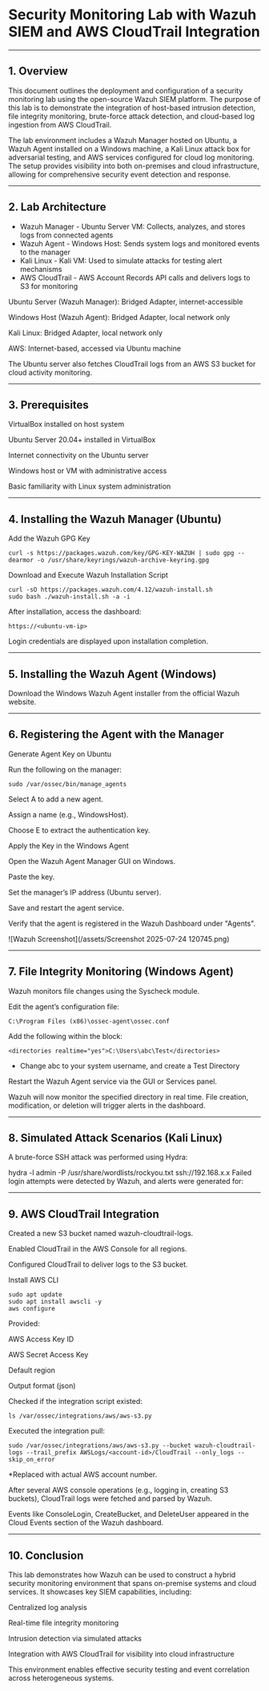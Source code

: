 ﻿# Security Monitoring Lab with Wazuh SIEM and AWS CloudTrail Integration

---

## 1. Overview
This document outlines the deployment and configuration of a security monitoring lab using the open-source Wazuh SIEM platform. The purpose of this lab is to demonstrate the integration of host-based intrusion detection, file integrity monitoring, brute-force attack detection, and cloud-based log ingestion from AWS CloudTrail.

The lab environment includes a Wazuh Manager hosted on Ubuntu, a Wazuh Agent installed on a Windows machine, a Kali Linux attack box for adversarial testing, and AWS services configured for cloud log monitoring. The setup provides visibility into both on-premises and cloud infrastructure, allowing for comprehensive security event detection and response.

---

## 2. Lab Architecture
* Wazuh Manager	- Ubuntu Server VM:	Collects, analyzes, and stores logs from connected agents
* Wazuh Agent	- Windows Host:	Sends system logs and monitored events to the manager
* Kali Linux - Kali VM:	Used to simulate attacks for testing alert mechanisms
* AWS CloudTrail - AWS Account	Records API calls and delivers logs to S3 for monitoring


Ubuntu Server (Wazuh Manager): Bridged Adapter, internet-accessible

Windows Host (Wazuh Agent): Bridged Adapter, local network only

Kali Linux: Bridged Adapter, local network only

AWS: Internet-based, accessed via Ubuntu machine

The Ubuntu server also fetches CloudTrail logs from an AWS S3 bucket for cloud activity monitoring.

---

## 3. Prerequisites
VirtualBox installed on host system

Ubuntu Server 20.04+ installed in VirtualBox

Internet connectivity on the Ubuntu server

Windows host or VM with administrative access

Basic familiarity with Linux system administration

---

## 4. Installing the Wazuh Manager (Ubuntu)

Add the Wazuh GPG Key

    curl -s https://packages.wazuh.com/key/GPG-KEY-WAZUH | sudo gpg --dearmor -o /usr/share/keyrings/wazuh-archive-keyring.gpg

Download and Execute Wazuh Installation Script

    curl -sO https://packages.wazuh.com/4.12/wazuh-install.sh
    sudo bash ./wazuh-install.sh -a -i


After installation, access the dashboard:

    https://<ubuntu-vm-ip>

Login credentials are displayed upon installation completion.

---

## 5. Installing the Wazuh Agent (Windows)

Download the Windows Wazuh Agent installer from the official Wazuh website.

---

## 6. Registering the Agent with the Manager

Generate Agent Key on Ubuntu

Run the following on the manager:

    sudo /var/ossec/bin/manage_agents

Select A to add a new agent.

Assign a name (e.g., WindowsHost).

Choose E to extract the authentication key.

Apply the Key in the Windows Agent

Open the Wazuh Agent Manager GUI on Windows.

Paste the key.

Set the manager’s IP address (Ubuntu server).

Save and restart the agent service.

Verify that the agent is registered in the Wazuh Dashboard under "Agents".

![Wazuh Screenshot](/assets/Screenshot 2025-07-24 120745.png)

---

## 7. File Integrity Monitoring (Windows Agent)
   
Wazuh monitors file changes using the Syscheck module.

Edit the agent’s configuration file:

    C:\Program Files (x86)\ossec-agent\ossec.conf
    
Add the following within the <directories> block:

    <directories realtime="yes">C:\Users\abc\Test</directories>
* Change abc to your system username, and create a Test Directory

Restart the Wazuh Agent service via the GUI or Services panel.

Wazuh will now monitor the specified directory in real time. File creation, modification, or deletion will trigger alerts in the dashboard.

---

## 8. Simulated Attack Scenarios (Kali Linux)

A brute-force SSH attack was performed using Hydra:

hydra -l admin -P /usr/share/wordlists/rockyou.txt ssh://192.168.x.x
Failed login attempts were detected by Wazuh, and alerts were generated for:



---

## 9. AWS CloudTrail Integration

Created a new S3 bucket named wazuh-cloudtrail-logs.

Enabled CloudTrail in the AWS Console for all regions.

Configured CloudTrail to deliver logs to the S3 bucket.

Install AWS CLI

    sudo apt update
    sudo apt install awscli -y
    aws configure

Provided:

AWS Access Key ID

AWS Secret Access Key

Default region

Output format (json)

Checked if the integration script existed:

    ls /var/ossec/integrations/aws/aws-s3.py

Executed the integration pull:

    sudo /var/ossec/integrations/aws/aws-s3.py --bucket wazuh-cloudtrail-logs --trail_prefix AWSLogs/<account-id>/CloudTrail --only_logs --skip_on_error
    
*Replaced <account-id> with actual AWS account number.

After several AWS console operations (e.g., logging in, creating S3 buckets), CloudTrail logs were fetched and parsed by Wazuh.

Events like ConsoleLogin, CreateBucket, and DeleteUser appeared in the Cloud Events section of the Wazuh dashboard.

---

## 10. Conclusion
This lab demonstrates how Wazuh can be used to construct a hybrid security monitoring environment that spans on-premise systems and cloud services. It showcases key SIEM capabilities, including:

Centralized log analysis

Real-time file integrity monitoring

Intrusion detection via simulated attacks

Integration with AWS CloudTrail for visibility into cloud infrastructure

This environment enables effective security testing and event correlation across heterogeneous systems.
